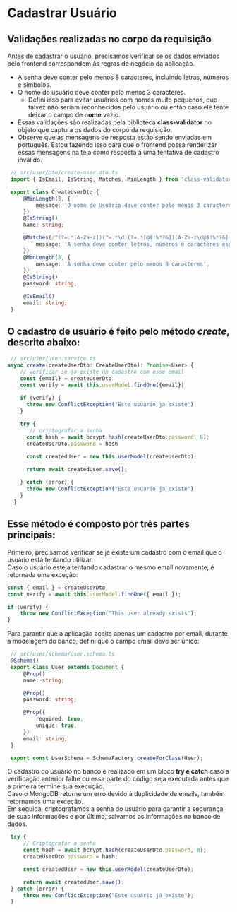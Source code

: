 # Cadastrar Usuário

## Validações realizadas no corpo da requisição
Antes de cadastrar o usuário, precisamos verificar se os dados enviados pelo frontend correspondem às regras de negócio da aplicação.
 - A senha deve conter pelo menos 8 caracteres, incluindo letras, números e símbolos.
 - O nome do usuário deve conter pelo menos 3 caracteres.
     - Defini isso para evitar usuários com nomes muito pequenos, que talvez não seriam reconhecidos pelo usuário ou então caso ele tente deixar o campo de **nome** vazio.
 - Essas validações são realizadas pela biblioteca **class-validator** no objeto que captura os dados do corpo da requisição.
 - Observe que as mensagens de resposta estão sendo enviadas em português. Estou fazendo isso para que o frontend possa renderizar essas mensagens na tela como resposta a uma tentativa de cadastro inválido.

```typescript
 // src/user/dto/create-user.dto.ts
 import { IsEmail, IsString, Matches, MinLength } from 'class-validator';

 export class CreateUserDto {
     @MinLength(3, {
         message: 'O nome de usuário deve conter pelo menos 3 caracteres',
     })
     @IsString()
     name: string;

     @Matches(/^(?=.*[A-Za-z])(?=.*\d)(?=.*[@$!%*?&])[A-Za-z\d@$!%*?&]{8,}$/, {
         message: 'A senha deve conter letras, números e caracteres especiais',
     })
     @MinLength(8, {
         message: 'A senha deve conter pelo menos 8 caracteres',
     })
     @IsString()
     password: string;

     @IsEmail()
     email: string;
 }
```

## O cadastro de usuário é feito pelo método *create*, descrito abaixo:

```typescript
 // src/user/user.service.ts
async create(createUserDto: CreateUserDto): Promise<User> {
    // verificar se ja existe um cadastro com esse email
    const {email} = createUserDto
    const verify = await this.userModel.findOne({email})

    if (verify) {
      throw new ConflictException("Este usuario já existe")
    }
    
    try {
       // criptografar a senha
      const hash = await bcrypt.hash(createUserDto.password, 8);
      createUserDto.password = hash

      const createdUser = new this.userModel(createUserDto);

      return await createdUser.save();
      
    } catch (error) {
      throw new ConflictException("Este usuario já existe")
    }
  }
 ```

 ## Esse método é composto por três partes principais:
 Primeiro, precisamos verificar se já existe um cadastro com o email que o usuário está tentando utilizar. <br>
 Caso o usuário esteja tentando cadastrar o mesmo email novamente, é retornada uma exceção:
 ```typescript
 const { email } = createUserDto;
 const verify = await this.userModel.findOne({ email });

 if (verify) {
     throw new ConflictException("This user already exists");
 }
 ```

Para garantir que a aplicação aceite apenas um cadastro por email, durante a modelagem do banco, defini que o campo email deve ser único:

```typescript
 // src/user/schema/user.schema.ts
 @Schema()
 export class User extends Document {
     @Prop()
     name: string;

     @Prop()
     password: string;

     @Prop({
         required: true,
         unique: true,
     })
     email: string;
 }

 export const UserSchema = SchemaFactory.createForClass(User);
 ```

O cadastro do usuário no banco é realizado em um bloco **try e catch** caso a verificação anterior falhe ou essa parte do código seja executada antes que a primeira termine sua execução. <br> 
Caso o MongoDB retorne um erro devido à duplicidade de emails, também retornamos uma exceção. <br>
Em seguida, criptografamos a senha do usuário para garantir a segurança de suas informações e por último, salvamos as informações no banco de dados.

```typescript
 try {
     // Criptografar a senha
     const hash = await bcrypt.hash(createUserDto.password, 8);
     createUserDto.password = hash;

     const createdUser = new this.userModel(createUserDto);

     return await createdUser.save();
 } catch (error) {
     throw new ConflictException("Este usuário já existe");
 }
```
